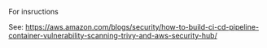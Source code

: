 For insructions

See: https://aws.amazon.com/blogs/security/how-to-build-ci-cd-pipeline-container-vulnerability-scanning-trivy-and-aws-security-hub/
